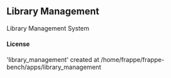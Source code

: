 ## Library Management

Library Management System

#### License

'library_management' created at /home/frappe/frappe-bench/apps/library_management
